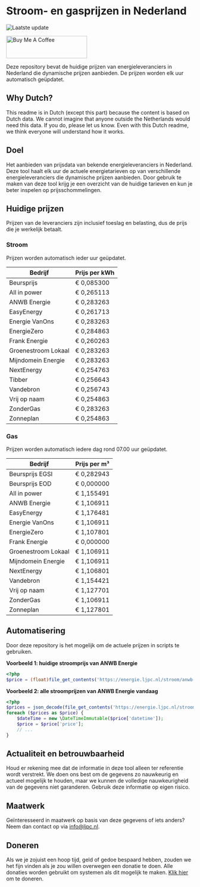 # Stroom- en gasprijzen in Nederland

![Laatste update](https://img.shields.io/badge/laatste%20update-2024--05--15%2001%3A00%20CET-brightgreen)

<a href="https://www.buymeacoffee.com/Lars-" target="_blank"><img src="https://cdn.buymeacoffee.com/buttons/v2/default-orange.png" alt="Buy Me A Coffee" height="60" style="height: 60px !important;width: 217px !important;" ></a>

Deze repository bevat de huidige prijzen van energieleveranciers in Nederland die dynamische prijzen aanbieden. De prijzen worden elk uur automatisch geüpdatet.

## Why Dutch?

This readme is in Dutch (except this part) because the content is based on Dutch data. We cannot imagine that anyone outside the Netherlands would need this data. If you do, please let us know. Even with this Dutch readme, we think
everyone will understand how it works.

## Doel

Het aanbieden van prijsdata van bekende energieleveranciers in Nederland. Deze tool haalt elk uur de actuele energietarieven op van verschillende energieleveranciers die dynamische prijzen aanbieden. Door gebruik te maken van deze tool
krijg je een overzicht van de huidige tarieven en kun je beter inspelen op prijsschommelingen.

## Huidige prijzen

Prijzen van de leveranciers zijn inclusief toeslag en belasting, dus de prijs die je werkelijk betaalt.

### Stroom

Prijzen worden automatisch ieder uur geüpdatet.

 Bedrijf | Prijs per kWh 
---------|---------------
Beursprijs | € 0,085300
All in power | € 0,265113
ANWB Energie | € 0,283263
EasyEnergy | € 0,261713
Energie VanOns | € 0,283263
EnergieZero | € 0,284863
Frank Energie | € 0,260263
Groenestroom Lokaal | € 0,283263
Mijndomein Energie | € 0,283263
NextEnergy | € 0,254763
Tibber | € 0,256643
Vandebron | € 0,256743
Vrij op naam | € 0,254863
ZonderGas | € 0,283263
Zonneplan | € 0,254863


### Gas

Prijzen worden automatisch iedere dag rond 07.00 uur geüpdatet.

 Bedrijf | Prijs per m³ 
---------|--------------
Beursprijs EGSI | € 0,282943
Beursprijs EOD | € 0,000000
All in power | € 1,155491
ANWB Energie | € 1,106911
EasyEnergy | € 1,176481
Energie VanOns | € 1,106911
EnergieZero | € 1,107801
Frank Energie | € 0,000000
Groenestroom Lokaal | € 1,106911
Mijndomein Energie | € 1,106911
NextEnergy | € 1,106801
Vandebron | € 1,154421
Vrij op naam | € 1,127701
ZonderGas | € 1,106911
Zonneplan | € 1,127801


## Automatisering

Door deze repository is het mogelijk om de actuele prijzen in scripts te gebruiken.

**Voorbeeld 1: huidige stroomprijs van ANWB Energie**

```php
<?php
$price = (float)file_get_contents('https://energie.ljpc.nl/stroom/anwb-energie-nu.txt');

```

**Voorbeeld 2: alle stroomprijzen van ANWB Energie vandaag**

```php
<?php
$prices = json_decode(file_get_contents('https://energie.ljpc.nl/stroom/all-in-power-vandaag.json'),true);
foreach ($prices as $price) {
    $dateTime = new \DateTimeImmutable($price['datetime']);
    $price = $price['price'];
    // ...
}
```

## Actualiteit en betrouwbaarheid

Houd er rekening mee dat de informatie in deze tool alleen ter referentie wordt verstrekt. We doen ons best om de gegevens zo nauwkeurig en actueel mogelijk te houden, maar we kunnen de volledige nauwkeurigheid van de gegevens niet
garanderen. Gebruik deze informatie op eigen risico.

## Maatwerk

Geïnteresseerd in maatwerk op basis van deze gegevens of iets anders? Neem dan contact op
via [info@ljpc.nl](mailto:info@ljpc.nl?subject=Energie%20prijzen).

## Doneren

Als we je zojuist een hoop tijd, geld of gedoe bespaard hebben, zouden we het fijn vinden als je zou willen overwegen een
donatie te doen. Alle donaties worden gebruikt om systemen als dit mogelijk te
maken. [Klik hier](https://www.buymeacoffee.com/Lars-) om te doneren.
